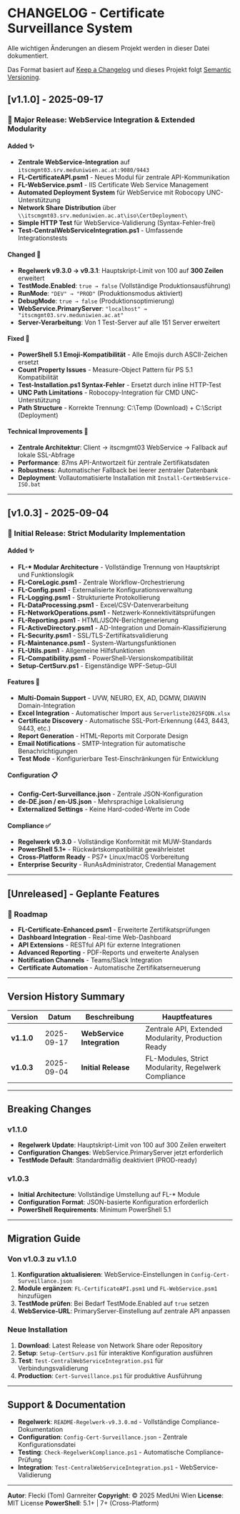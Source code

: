 # CHANGELOG - Certificate Surveillance System

Alle wichtigen Änderungen an diesem Projekt werden in dieser Datei dokumentiert.

Das Format basiert auf [Keep a Changelog](https://keepachangelog.com/de/1.0.0/) und dieses Projekt folgt [Semantic Versioning](https://semver.org/spec/v2.0.0.html).

## [v1.1.0] - 2025-09-17

### 🎯 Major Release: WebService Integration & Extended Modularity

#### Added ✨

- **Zentrale WebService-Integration** auf `itscmgmt03.srv.meduniwien.ac.at:9080/9443`
- **FL-CertificateAPI.psm1** - Neues Modul für zentrale API-Kommunikation
- **FL-WebService.psm1** - IIS Certificate Web Service Management
- **Automated Deployment System** für WebService mit Robocopy UNC-Unterstützung
- **Network Share Distribution** über `\\itscmgmt03.srv.meduniwien.ac.at\iso\CertDeployment\`
- **Simple HTTP Test** für WebService-Validierung (Syntax-Fehler-frei)
- **Test-CentralWebServiceIntegration.ps1** - Umfassende Integrationstests

#### Changed 🔄

- **Regelwerk v9.3.0 → v9.3.1**: Hauptskript-Limit von 100 auf **300 Zeilen** erweitert
- **TestMode.Enabled**: `true → false` (Vollständige Produktionsausführung)
- **RunMode**: `"DEV" → "PROD"` (Produktionsmodus aktiviert)
- **DebugMode**: `true → false` (Produktionsoptimierung)
- **WebService.PrimaryServer**: `"localhost" → "itscmgmt03.srv.meduniwien.ac.at"`
- **Server-Verarbeitung**: Von 1 Test-Server auf alle 151 Server erweitert

#### Fixed 🐛

- **PowerShell 5.1 Emoji-Kompatibilität** - Alle Emojis durch ASCII-Zeichen ersetzt
- **Count Property Issues** - Measure-Object Pattern für PS 5.1 Kompatibilität
- **Test-Installation.ps1 Syntax-Fehler** - Ersetzt durch inline HTTP-Test
- **UNC Path Limitations** - Robocopy-Integration für CMD UNC-Unterstützung
- **Path Structure** - Korrekte Trennung: C:\Temp (Download) + C:\Script (Deployment)

#### Technical Improvements 🔧

- **Zentrale Architektur**: Client → itscmgmt03 WebService → Fallback auf lokale SSL-Abfrage
- **Performance**: 87ms API-Antwortzeit für zentrale Zertifikatsdaten
- **Robustness**: Automatischer Fallback bei leerer zentraler Datenbank
- **Deployment**: Vollautomatisierte Installation mit `Install-CertWebService-ISO.bat`

---

## [v1.0.3] - 2025-09-04

### 🚀 Initial Release: Strict Modularity Implementation

#### Added ✨

- **FL-\* Modular Architecture** - Vollständige Trennung von Hauptskript und Funktionslogik
- **FL-CoreLogic.psm1** - Zentrale Workflow-Orchestrierung
- **FL-Config.psm1** - Externalisierte Konfigurationsverwaltung
- **FL-Logging.psm1** - Strukturierte Protokollierung
- **FL-DataProcessing.psm1** - Excel/CSV-Datenverarbeitung
- **FL-NetworkOperations.psm1** - Netzwerk-Konnektivitätsprüfungen
- **FL-Reporting.psm1** - HTML/JSON-Berichtgenerierung
- **FL-ActiveDirectory.psm1** - AD-Integration und Domain-Klassifizierung
- **FL-Security.psm1** - SSL/TLS-Zertifikatsvalidierung
- **FL-Maintenance.psm1** - System-Wartungsfunktionen
- **FL-Utils.psm1** - Allgemeine Hilfsfunktionen
- **FL-Compatibility.psm1** - PowerShell-Versionskompatibilität
- **Setup-CertSurv.ps1** - Eigenständige WPF-Setup-GUI

#### Features 🎯

- **Multi-Domain Support** - UVW, NEURO, EX, AD, DGMW, DIAWIN Domain-Integration
- **Excel Integration** - Automatischer Import aus `Serverliste2025FQDN.xlsx`
- **Certificate Discovery** - Automatische SSL-Port-Erkennung (443, 8443, 9443, etc.)
- **Report Generation** - HTML-Reports mit Corporate Design
- **Email Notifications** - SMTP-Integration für automatische Benachrichtigungen
- **Test Mode** - Konfigurierbare Test-Einschränkungen für Entwicklung

#### Configuration 📋

- **Config-Cert-Surveillance.json** - Zentrale JSON-Konfiguration
- **de-DE.json / en-US.json** - Mehrsprachige Lokalisierung
- **Externalized Settings** - Keine Hard-coded-Werte im Code

#### Compliance ✅

- **Regelwerk v9.3.0** - Vollständige Konformität mit MUW-Standards
- **PowerShell 5.1+** - Rückwärtskompatibilität gewährleistet
- **Cross-Platform Ready** - PS7+ Linux/macOS Vorbereitung
- **Enterprise Security** - RunAsAdministrator, Credential Management

---

## [Unreleased] - Geplante Features

### 🔮 Roadmap

- **FL-Certificate-Enhanced.psm1** - Erweiterte Zertifikatsprüfungen
- **Dashboard Integration** - Real-time Web-Dashboard
- **API Extensions** - RESTful API für externe Integrationen
- **Advanced Reporting** - PDF-Reports und erweiterte Analysen
- **Notification Channels** - Teams/Slack Integration
- **Certificate Automation** - Automatische Zertifikatserneuerung

---

## Version History Summary

| Version    | Datum      | Beschreibung               | Hauptfeatures                                       |
| ---------- | ---------- | -------------------------- | --------------------------------------------------- |
| **v1.1.0** | 2025-09-17 | **WebService Integration** | Zentrale API, Extended Modularity, Production Ready |
| **v1.0.3** | 2025-09-04 | **Initial Release**        | FL-Modules, Strict Modularity, Regelwerk Compliance |

---

## Breaking Changes

### v1.1.0

- **Regelwerk Update**: Hauptskript-Limit von 100 auf 300 Zeilen erweitert
- **Configuration Changes**: WebService.PrimaryServer jetzt erforderlich
- **TestMode Default**: Standardmäßig deaktiviert (PROD-ready)

### v1.0.3

- **Initial Architecture**: Vollständige Umstellung auf FL-\* Module
- **Configuration Format**: JSON-basierte Konfiguration erforderlich
- **PowerShell Requirements**: Minimum PowerShell 5.1

---

## Migration Guide

### Von v1.0.3 zu v1.1.0

1. **Konfiguration aktualisieren**: WebService-Einstellungen in `Config-Cert-Surveillance.json`
2. **Module ergänzen**: `FL-CertificateAPI.psm1` und `FL-WebService.psm1` hinzufügen
3. **TestMode prüfen**: Bei Bedarf TestMode.Enabled auf `true` setzen
4. **WebService-URL**: PrimaryServer-Einstellung auf zentrale API anpassen

### Neue Installation

1. **Download**: Latest Release von Network Share oder Repository
2. **Setup**: `Setup-CertSurv.ps1` für interaktive Konfiguration ausführen
3. **Test**: `Test-CentralWebServiceIntegration.ps1` für Verbindungsvalidierung
4. **Production**: `Cert-Surveillance.ps1` für produktive Ausführung

---

## Support & Documentation

- **Regelwerk**: `README-Regelwerk-v9.3.0.md` - Vollständige Compliance-Dokumentation
- **Configuration**: `Config-Cert-Surveillance.json` - Zentrale Konfigurationsdatei
- **Testing**: `Check-RegelwerkCompliance.ps1` - Automatische Compliance-Prüfung
- **Integration**: `Test-CentralWebServiceIntegration.ps1` - WebService-Validierung

---

**Autor**: Flecki (Tom) Garnreiter
**Copyright**: © 2025 MedUni Wien
**License**: MIT License
**PowerShell**: 5.1+ | 7+ (Cross-Platform)
